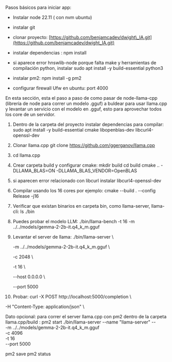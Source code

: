 


Pasos básicos para iniciar app:

*   Instalar node 22.11 ( con nvm ubuntu)
    
*   instalar git
    
*   clonar proyecto: [https://github.com/benjamcadev/dwight\_IA.git](https://github.com/benjamcadev/dwight_IA.git)
    
*   instalar dependencias : npm install
    
*   si aparece error hnswlib-node porque falta make y herramientas de compilación python, instalar sudo apt install -y build-essential python3
    
*   instalar pm2: npm install -g pm2
    
*   configurar firewall Ufw en ubuntu: port 4000
    

En esta sección, esta el paso a paso de como pasar de node-llama-cpp (librería de node para correr un modelo .gguf) a buldear para usar llama.cpp y levantar un servicio con el modelo en .gguf, esto para aprovechar todos los core de un servidor.

1.  Dentro de la carpeta del proyecto instalar dependencias para compilar: sudo apt install -y build-essential cmake libopenblas-dev libcurl4-openssl-dev
    
2.  Clonar llama.cpp git clone https://github.com/ggerganov/llama.cpp
    
3.  cd llama.cpp
    
4.  Crear carpeta build y configurar cmake: mkdir build cd build cmake .. -DLLAMA\_BLAS=ON -DLLAMA\_BLAS\_VENDOR=OpenBLAS
    
5.  si aparecen error relacionado con libcurl instalar libcurl4-openssl-dev
    
6.  Compilar usando los 16 cores por ejemplo: cmake --build . --config Release -j16
    
7.  Verificar que existan binarios en carpeta bin, como llama-server, llama-cli: ls ./bin
    
8.  Puedes probar el modelo LLM: ./bin/llama-bench -t 16 -m ../../models/gemma-2-2b-it.q4\_k\_m.gguf
    
9.  Levantar el server de llama: ./bin/llama-server \\
    
    \-m ../../models/gemma-2-2b-it.q4\_k\_m.gguf \\
    
    \-c 2048 \\
    
    \-t 16 \\
    
    \--host 0.0.0.0 \\
    
    \--port 5000
    

10. Probar: curl -X POST http://localhost:5000/completion \\

\-H "Content-Type: application/json" \\

Dato opcional: para correr el server llama.cpp con pm2 dentro de la carpeta llama.cpp/build : 
pm2 start ./bin/llama-server --name "llama-server" -- \
  -m ../../models/gemma-2-2b-it.q4_k_m.gguf \
  -c 4096 \
  -t 16 \
  --port 5000

pm2 save
pm2 status
